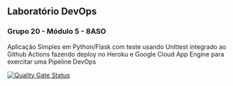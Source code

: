 ## Laboratório DevOps

### Grupo 20 - Módulo 5 - 8ASO

Aplicação Simples em Python/Flask com teste usando Unittest integrado ao Github Actions fazendo deploy no Heroku e Google Cloud App Engine para exercitar uma Pipeline DevOps


[![Quality Gate Status](https://sonarcloud.io/api/project_badges/measure?project=gustavonj_lab-devops-cloud-grupo20&metric=alert_status)](https://sonarcloud.io/summary/new_code?id=gustavonj_lab-devops-cloud-grupo20)